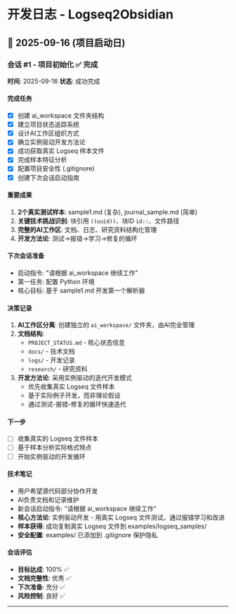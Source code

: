 # 开发日志 - Logseq2Obsidian

## 📅 2025-09-16 (项目启动日)

### 会话 #1 - 项目初始化 ✅ 完成
**时间**: 2025-09-16
**状态**: 成功完成

#### 完成任务
- [x] 创建 ai_workspace 文件夹结构
- [x] 建立项目状态追踪系统
- [x] 设计AI工作区组织方式
- [x] 确立实例驱动开发方法论
- [x] 成功获取真实 Logseq 样本文件
- [x] 完成样本特征分析
- [x] 配置项目安全性 (.gitignore)
- [x] 创建下次会话启动指南

#### 重要成果
1. **2个真实测试样本**: sample1.md (复杂), journal_sample.md (简单)
2. **关键技术挑战识别**: 块引用 `((uuid))`、块ID `id::`、文件路径
3. **完整的AI工作区**: 文档、日志、研究资料结构化管理
4. **开发方法论**: 测试→报错→学习→修复的循环

#### 下次会话准备
- 启动指令: "请根据 ai_workspace 继续工作"
- 第一任务: 配置 Python 环境
- 核心目标: 基于 sample1.md 开发第一个解析器

#### 决策记录
1. **AI工作区分离**: 创建独立的 `ai_workspace/` 文件夹，由AI完全管理
2. **文档结构**: 
   - `PROJECT_STATUS.md` - 核心状态信息
   - `docs/` - 技术文档
   - `logs/` - 开发记录
   - `research/` - 研究资料
3. **开发方法论**: 采用实例驱动的迭代开发模式
   - 优先收集真实 Logseq 文件样本
   - 基于实际例子开发，而非理论假设
   - 通过测试-报错-修复的循环快速迭代

#### 下一步
- [ ] 收集真实的 Logseq 文件样本
- [ ] 基于样本分析实际格式特点
- [ ] 开始实例驱动的开发循环

#### 技术笔记
- 用户希望源代码部分协作开发
- AI负责文档和记录维护
- 新会话启动指令: "请根据 ai_workspace 继续工作"
- **核心方法论**: 实例驱动开发 - 用真实 Logseq 文件测试，通过报错学习和改进
- **样本获得**: 成功复制真实 Logseq 文件到 examples/logseq_samples/
- **安全配置**: examples/ 已添加到 .gitignore 保护隐私

#### 会话评估
- **目标达成**: 100% ✅
- **文档完整性**: 优秀 ✅  
- **下次准备**: 充分 ✅
- **风险控制**: 良好 ✅

---